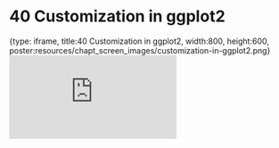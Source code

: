 # 40 Customization in ggplot2
 
{type: iframe, title:40 Customization in ggplot2, width:800, height:600, poster:resources/chapt_screen_images/customization-in-ggplot2.png}
![](https://datatrail-jhu.github.io/DataTrail/no_toc/customization-in-ggplot2.html)
 

 
